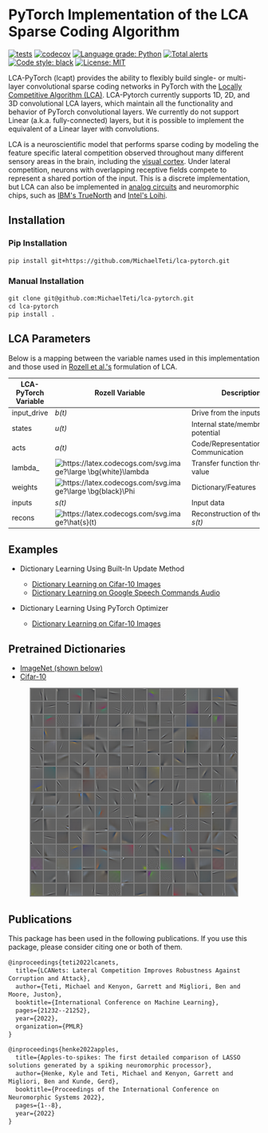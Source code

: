 
# PyTorch Implementation of the LCA Sparse Coding Algorithm

[![tests](https://github.com/MichaelTeti/lca-pytorch/actions/workflows/build.yml/badge.svg)](https://github.com/MichaelTeti/lca-pytorch/actions/workflows/build.yml)
[![codecov](https://codecov.io/gh/MichaelTeti/lca-pytorch/branch/main/graph/badge.svg?token=4EPI05G5CY)](https://codecov.io/gh/MichaelTeti/lca-pytorch)
[![Language grade: Python](https://img.shields.io/lgtm/grade/python/g/MichaelTeti/lca-pytorch.svg?logo=lgtm&logoWidth=18)](https://lgtm.com/projects/g/MichaelTeti/lca-pytorch/context:python)
[![Total alerts](https://img.shields.io/lgtm/alerts/g/MichaelTeti/lca-pytorch.svg?logo=lgtm&logoWidth=18)](https://lgtm.com/projects/g/MichaelTeti/lca-pytorch/alerts/)
[![Code style: black](https://img.shields.io/badge/code%20style-black-000000.svg)](https://github.com/psf/black)
[![License: MIT](https://img.shields.io/badge/License-MIT-yellow.svg)](https://opensource.org/licenses/MIT)

LCA-PyTorch (lcapt) provides the ability to flexibly build single- or multi-layer convolutional sparse coding networks in PyTorch with the [Locally Competitive Algorithm (LCA)](https://www.ece.rice.edu/~eld1/papers/Rozell08.pdf). LCA-Pytorch currently supports 1D, 2D, and 3D convolutional LCA layers, which maintain all the functionality and behavior of PyTorch convolutional layers. We currently do not support Linear (a.k.a. fully-connected) layers, but it is possible to implement the equivalent of a Linear layer with convolutions.  

LCA is a neuroscientific model that performs sparse coding by modeling the feature specific lateral competition observed throughout many different sensory areas in the brain, including the [visual cortex](https://www.nature.com/articles/s41586-019-0997-6). Under lateral competition, neurons with overlapping receptive fields compete to represent a shared portion of the input. This is a discrete implementation, but LCA can also be implemented in [analog circuits](https://patentimages.storage.googleapis.com/30/8f/6e/5d9da903f0d635/US7783459.pdf) and neuromorphic chips, such as [IBM's TrueNorth](https://www.frontiersin.org/articles/10.3389/fnins.2019.00754/full) and [Intel's Loihi](https://ieeexplore.ieee.org/abstract/document/9325356?casa_token=0kxjP50T3IIAAAAA:EOCnIf4-fMYowF7HgTLo0UQyKLWbrWW7VnOT1TZ2DI0U_cUCBYBQv1GN8r49LtISezWQ--A).

## Installation  

### Pip Installation

```
pip install git+https://github.com/MichaelTeti/lca-pytorch.git
```

### Manual Installation

```
git clone git@github.com:MichaelTeti/lca-pytorch.git
cd lca-pytorch
pip install .
```

## LCA Parameters

Below is a mapping between the variable names used in this implementation and those used in [Rozell et al.'s](https://www.ece.rice.edu/~eld1/papers/Rozell08.pdf) formulation of LCA.

<div align="center">

| **LCA-PyTorch Variable** | **Rozell Variable** | **Description** |
| --- | --- | --- |
| input_drive | *b(t)* | Drive from the inputs/stimulus |
| states | *u(t)* | Internal state/membrane potential |
| acts | *a(t)* | Code/Representation/External Communication |
| lambda_ | <img src="https://latex.codecogs.com/svg.image?\large&space;\bg{white}\lambda" title="https://latex.codecogs.com/svg.image?\large \bg{white}\lambda" /> | Transfer function threshold value |
| weights | <img src="https://latex.codecogs.com/svg.image?\large&space;\bg{black}\Phi" title="https://latex.codecogs.com/svg.image?\large \bg{black}\Phi" /> | Dictionary/Features |
| inputs | *s(t)* | Input data |
| recons | <img src="https://latex.codecogs.com/svg.image?\hat{s}(t)" title="https://latex.codecogs.com/svg.image?\hat{s}(t)" /> | Reconstruction of the input *s(t)* |

</div>

## Examples

  * Dictionary Learning Using Built-In Update Method
    * [Dictionary Learning on Cifar-10 Images](https://github.com/MichaelTeti/lca-pytorch/blob/main/examples/builtin_dictionary_learning_cifar.ipynb)
    * [Dictionary Learning on Google Speech Commands Audio](https://github.com/MichaelTeti/lca-pytorch/blob/main/examples/builtin_dictionary_learning_speech_commands.ipynb)  
  
  * Dictionary Learning Using PyTorch Optimizer  
    * [Dictionary Learning on Cifar-10 Images](https://github.com/MichaelTeti/lca-pytorch/blob/main/examples/pytorch_optim_dictionary_learning_cifar.ipynb)

## Pretrained Dictionaries

  * [ImageNet (shown below)](https://drive.google.com/file/d/1CNhpZw81EbHT29ikxSZf6PceUFm_YpZN/view?usp=sharing) 
  * [Cifar-10](https://drive.google.com/file/d/1Et4El_L9AvSQcGTIgPFdfarw6dHpSsiC/view?usp=sharing)

<p align="center">
  <img src="https://github.com/MichaelTeti/lca-pytorch/blob/main/figures/imagenet_dict.png" />
</p>

## Publications
This package has been used in the following publications. If you use this package, please consider citing one or both of them.
```
@inproceedings{teti2022lcanets,
  title={LCANets: Lateral Competition Improves Robustness Against Corruption and Attack},
  author={Teti, Michael and Kenyon, Garrett and Migliori, Ben and Moore, Juston},
  booktitle={International Conference on Machine Learning},
  pages={21232--21252},
  year={2022},
  organization={PMLR}
}
```
```
@inproceedings{henke2022apples,
  title={Apples-to-spikes: The first detailed comparison of LASSO solutions generated by a spiking neuromorphic processor},
  author={Henke, Kyle and Teti, Michael and Kenyon, Garrett and Migliori, Ben and Kunde, Gerd},
  booktitle={Proceedings of the International Conference on Neuromorphic Systems 2022},
  pages={1--8},
  year={2022}
}
```
